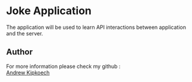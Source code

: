 # Joke Application

The application will be used to learn API interactions between application and the server.

## Author

For more information please check my github :<br>
[Andrew Kipkoech]("https://github.com/Cyborg1999")
